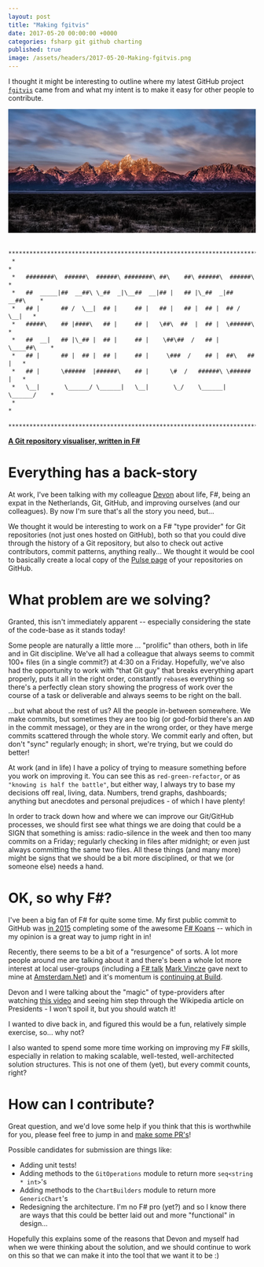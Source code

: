 ```yaml
---
layout: post
title: "Making fgitvis"
date: 2017-05-20 00:00:00 +0000
categories: fsharp git github charting
published: true
image: /assets/headers/2017-05-20-Making-fgitvis.png
---
```


I thought it might be interesting to outline where my latest GitHub project [`fgitvis`][fgitvis] came from and what my intent is to make it easy for other people to contribute.

<!--description-->
![2017-05-20-Making-fgitvis](/assets/headers/2017-05-20-Making-fgitvis.png)

```
 ***************************************************************************
 *                                                                         *
 *   ########\  ######\  ######\ ########\ ##\    ##\ ######\  ######\     *
 *   ##  _____|##  __##\ \_##  _|\__##  __|## |   ## |\_##  _|##  __##\    *
 *   ## |      ## /  \__|  ## |     ## |   ## |   ## |  ## |  ## /  \__|   *
 *   #####\    ## |####\   ## |     ## |   \##\  ##  |  ## |  \######\     *
 *   ##  __|   ## |\_## |  ## |     ## |    \##\##  /   ## |   \____##\    *
 *   ## |      ## |  ## |  ## |     ## |     \###  /    ## |  ##\   ## |   *
 *   ## |      \######  |######\    ## |      \#  /   ######\ \######  |   *
 *   \__|       \______/ \______|   \__|       \_/    \______| \______/    *
 *                                                                         *
 ***************************************************************************
 ```
[**A Git repository visualiser, written in F#**][fgitvis]

# Everything has a back-story

At work, I've been talking with my colleague [Devon][dburriss] about life, F#, being an expat in the Netherlands, Git, GitHub, and improving ourselves (and our colleagues). By now I'm sure that's all the story you need, but...

We thought it would be interesting to work on a F# "type provider" for Git repositories (not just ones hosted on GitHub), both so that you could dive through the history of a Git repository, but also to check out active contributors, commit patterns, anything really... We thought it would be cool to basically create a local copy of the [Pulse page][pulse] of your repositories on GitHub.

# What problem are we solving?

Granted, this isn't immediately apparent -- especially considering the state of the code-base as it stands today!

Some people are naturally a little more ... "prolific" than others, both in life and in Git discipline. We've all had a colleague that always seems to commit 100+ files (in a single commit?) at 4:30 on a Friday. Hopefully, we've also had the opportunity to work with "that Git guy" that breaks everything apart properly, puts it all in the right order, constantly `rebase`s everything so there's a perfectly clean story showing the progress of work over the course of a task or deliverable and always seems to be right on the ball.

...but what about the rest of us? All the people in-between somewhere. We make commits, but sometimes they are too big (or god-forbid there's an `AND` in the commit message), or they are in the wrong order, or they have merge commits scattered through the whole story. We commit early and often, but don't "sync" regularly enough; in short, we're trying, but we could do better!

At work (and in life) I have a policy of trying to measure something before you work on improving it. You can see this as `red-green-refactor`, or as `"knowing is half the battle"`, but either way, I always try to base my decisions off real, living, data. Numbers, trend graphs, dashboards; anything but anecdotes and personal prejudices - of which I have plenty!

In order to track down how and where we can improve our Git/GitHub processes, we should first see what things we are doing that could be a SIGN that something is amiss: radio-silence in the week and then too many commits on a Friday; regularly checking in files after midnight; or even just always committing the same two files. All these things (and many more) might be signs that we should be a bit more disciplined, or that we (or someone else) needs a hand.

# OK, so why F#?

I've been a big fan of F# for quite some time. My first public commit to GitHub was [in 2015][fskoans-me] completing some of the awesome [F# Koans][fskoans] -- which in my opinion is a great way to jump right in in!

Recently, there seems to be a bit of a "resurgence" of sorts. A lot more people around me are talking about it and there's been a whole lot more interest at local user-groups (including a [F# talk][mvincze-fs] [Mark Vincze][mvincze] gave next to mine at [Amsterdam.Net][adamnetmu]) and it's momentum is [continuing at Build][fsch9vid].

Devon and I were talking about the "magic" of type-providers after watching [this video][fsch9vid] and seeing him step through the Wikipedia article on Presidents - I won't spoil it, but you should watch it!

I wanted to dive back in, and figured this would be a fun, relatively simple exercise, so... why not?

I also wanted to spend some more time working on improving my F# skills, especially in relation to making scalable, well-tested, well-architected solution structures. This is not one of them (yet), but every commit counts, right?

# How can I contribute?

Great question, and we'd love some help if you think that this is worthwhile for you, please feel free to jump in and [make some PR's][pulls]!

Possible candidates for submission are things like:
- Adding unit tests!
- Adding methods to the `GitOperations` module to return more `seq<string * int>`'s
- Adding methods to the `ChartBuilders` module to return more `GenericChart`'s
- Redesigning the architecture. I'm no F# pro (yet?) and so I know there are ways that this could be better laid out and more "functional" in design...

Hopefully this explains some of the reasons that Devon and myself had when we were thinking about the solution, and we should continue to work on this so that we can make it into the tool that we want it to be :)


[fgitvis]:      https://github.com/PHeonix25/fgitvis
[pulls]:        https://github.com/PHeonix25/fgitvis/pulls
[pulse]:        https://github.com/PHeonix25/fgitvis/pulse

[dburriss]:     http://devonburriss.me/
[mvincze]:      https://blog.markvincze.com/
[mvincze-fs]:   https://docs.google.com/presentation/d/1PoIG0x1H843tTd7UkreZ_6HYYzLDqgo_CSgPGQnd0vY/edit#slide=id.p
[adamnetmu]:    https://www.meetup.com/Amsterdam-NET/events/237831821/

[fskoans]:      https://github.com/ChrisMarinos/FSharpKoans
[fskoans-me]:   https://github.com/PHeonix25/FSharpKoans/commit/1402a181439f6e1e6188372418b93e9d2bb5b8c9

[fsch9vid]:     https://channel9.msdn.com/events/Build/2017/T6064